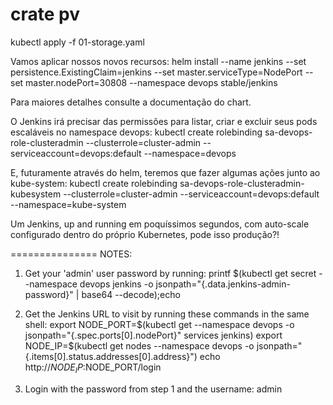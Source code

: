 

# crate pv
kubectl apply -f 01-storage.yaml


Vamos aplicar nossos novos recursos:
helm install --name jenkins --set persistence.ExistingClaim=jenkins --set master.serviceType=NodePort --set master.nodePort=30808 --namespace devops stable/jenkins

Para maiores detalhes consulte a documentação do chart.

O Jenkins irá precisar das permissões para listar, criar e excluir seus pods escaláveis no namespace devops: kubectl create rolebinding sa-devops-role-clusteradmin --clusterrole=cluster-admin --serviceaccount=devops:default --namespace=devops

E, futuramente através do helm, teremos que fazer algumas ações junto ao kube-system:
kubectl create rolebinding sa-devops-role-clusteradmin-kubesystem --clusterrole=cluster-admin --serviceaccount=devops:default --namespace=kube-system

Um Jenkins, up and running em poquíssimos segundos, com auto-scale configurado dentro do próprio Kubernetes, pode isso produção?!


===============
NOTES:
1. Get your 'admin' user password by running:
  printf $(kubectl get secret --namespace devops jenkins -o jsonpath="{.data.jenkins-admin-password}" | base64 --decode);echo
2. Get the Jenkins URL to visit by running these commands in the same shell:
  export NODE_PORT=$(kubectl get --namespace devops -o jsonpath="{.spec.ports[0].nodePort}" services jenkins)
  export NODE_IP=$(kubectl get nodes --namespace devops -o jsonpath="{.items[0].status.addresses[0].address}")
  echo http://$NODE_IP:$NODE_PORT/login

3. Login with the password from step 1 and the username: admin

